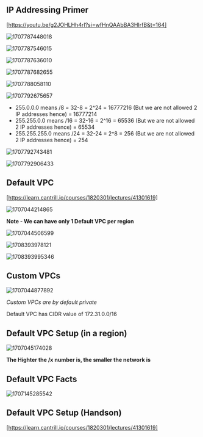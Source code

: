 ## IP Addressing Primer 

[https://youtu.be/g2JOHLHh4rI?si=wfHnQAAbBA3HIrfB&t=164]

![1707787448018](image/VPC/1707787448018.png)

![1707787546015](image/VPC/1707787546015.png)

![1707787636010](image/VPC/1707787636010.png)

![1707787682655](image/VPC/1707787682655.png)

![1707788058110](image/VPC/1707788058110.png)

![1707792675657](image/VPC/1707792675657.png)

- 255.0.0.0 means /8 = 32-8 = 2^24 = 16777216 (But we are not allowed 2 IP addresses hence) = 16777214
- 255.255.0.0 means /16 = 32-16 = 2^16 = 65536 (But we are not allowed 2 IP addresses hence) = 65534
- 255.255.255.0 means /24  = 32-24 = 2^8 = 256 (But we are not allowed 2 IP addresses hence) = 254

![1707792743481](image/VPC/1707792743481.png)

![1707792906433](image/VPC/1707792906433.png)

## Default VPC

[https://learn.cantrill.io/courses/1820301/lectures/41301619]

![1707044214865](image/VPC/1707044214865.png)

**Note - We can have only 1 Default VPC per region**

![1707044506599](image/VPC/1707044506599.png)

![1708393978121](image/VPC/1708393978121.png)

![1708393995346](image/VPC/1708393995346.png)

## Custom VPCs

![1707044877892](image/VPC/1707044877892.png)

*Custom VPCs are by default private*

Default VPC has CIDR value of 172.31.0.0/16

## Default VPC Setup (in a region)

![1707045174028](image/VPC/1707045174028.png)

**The Highter the /x number is, the smaller the network is**

## Default VPC Facts

![1707145285542](image/VPC/1707145285542.png)

## Default VPC Setup (Handson)

[https://learn.cantrill.io/courses/1820301/lectures/41301619]










